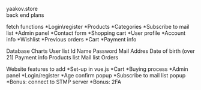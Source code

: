 yaakov.store  
back end plans

fetch functions 
    *Login\register
    *Products
    *Categories
    *Subscribe to mail list
    *Admin panel
    *Contact form
    *Shopping cart 
    *User profile
        *Account info
        *Wishlist
        *Previous orders
        *Cart
        *Payment info 

Database Charts
    User list
        Id
        Name
        Password
        Mail
        Addres
        Date of birth (over 21)
        Payment info 
    Products list
    Mail list
    Orders

Website features to add
    *Set-up in vue.js
    *Cart
    *Buying process 
    *Admin panel
    *Login/register
    *Age confirm popup
    *Subscribe to mail list popup
    *Bonus: connect to STMP server
    *Bonus: 2FA




